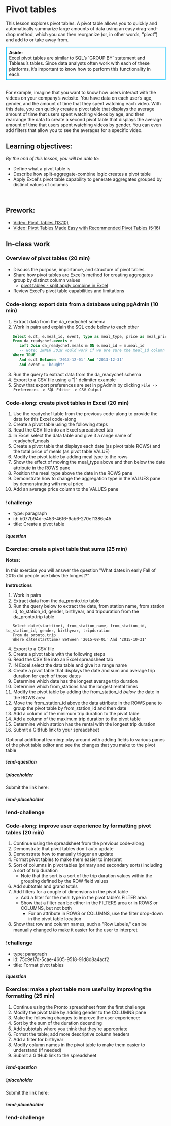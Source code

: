 # Pivot tables

This lesson explores pivot tables. A pivot table allows you to quickly and automatically summarize large amounts of data using an easy drag-and-drop method, which you can then reorganize (or, in other words, “pivot”) and add to or take away from.

<div class='bg-info' style='padding:8px;border-style:solid;border-width:2px;border-color:#00BFFF'>
<strong>Aside:</strong><br>
Excel pivot tables are similar to SQL’s `GROUP BY` statement and Tableau’s tables. Since data analysts often work with each of these platforms, it’s important to know how to perform this functionality in each. 

</div>

<br>

For example, imagine that you want to know how users interact with the videos on your company’s website. You have data on each user’s age, gender, and the amount of time that they spent watching each video. With this data, you can quickly create a pivot table that displays the average amount of time that users spent watching videos by age, and then rearrange the data to create a second pivot table that displays the average amount of time that users spent watching videos by gender. You can even add filters that allow you to see the averages for a specific video.

## Learning objectives:
*By the end of this lesson, you will be able to:*
* Define what a pivot table is
* Describe how split-aggregate-combine logic creates a pivot table
* Apply Excel's pivot table capability to generate aggregates grouped by distinct values of columns
<br>

## Prework:
* [Video: Pivot Tables (13:10)](https://www.youtube.com/watch?v=BkmxrvIfDGA&list=PL_iwD7O7FG7jzLQIYm6-9Gx3hvXVUG7C5&index=11)
* [Video: Pivot Tables Made Easy with Recommended Pivot Tables (5:16)](https://www.youtube.com/watch?v=ebdgGbsTWs8&list=PL_iwD7O7FG7jzLQIYm6-9Gx3hvXVUG7C5&index=12)

## In-class work

### Overview of pivot tables (20 min)
* Discuss the purpose, importance, and structure of pivot tables
* Share how pivot tables are Excel's method for creating aggregates group by distinct column values
  * [pivot tables - split apply combine in Excel](https://www.safaribooksonline.com/library/view/learning-pandas/9781783985128/graphics/5128OS_09_01.jpg)
* Review Excel's pivot table capabilities and limitations

### Code-along: export data from a database using pgAdmin (10 min)

1. Extract data from the da_readychef schema
2. Work in pairs and explain the SQL code below to each other

```SQL
   Select e.dt, e.meal_id, event, type as meal_type, price as meal_price
   From da_readychef.events e
      Left Join da_readychef.meals m ON e.meal_id = m.meal_id
      -- Note: INNER JOIN would work if we are sure the meal_id column in da_readychef.meal contains primary keys
   Where TRUE
      And e.dt Between '2013-12-01' And '2013-12-31'
      And event = 'bought'
```

3. Run the query to extract data from the da_readychef schema
4. Export to a CSV file using a "|" delimiter example
5. Show that export preferences are set in pgAdmin by clicking ```File -> Preferences -> SQL Editor -> CSV Output```


### Code-along: create pivot tables in Excel (20 min)

1. Use the readychef table from the previous code-along to provide the data for this Excel code-along
2. Create a pivot table using the following steps 
3. Read the CSV file into an Excel spreadsheet tab
4. In Excel select the data table and give it a range name of readychef_meals
5. Create a pivot table that displays each date (as pivot table ROWS) and the total price of meals (as pivot table VALUE)
6. Modify the pivot table by adding meal type to the rows
7. Show the effect of moving the meal_type above and then below the date attribute in the ROWS pane
8. Position the meal_type above the date in the ROWS pane
9. Demonstrate how to change the aggregation type in the VALUES pane by demonstrating with meal price
10. Add an average price column to the VALUES pane

### !challenge

* type: paragraph
* id: b077b94d-e453-46f6-9ab6-270ef1386c45
* title: Create a pivot table

##### !question

### Exercise: create a pivot table that sums (25 min)

**Notes:**

In this exercise you will answer the question "What dates in early Fall of 2015 did people use bikes the longest?"

**Instructions**

1. Work in pairs
2. Extract data from the da_pronto.trip table
3. Run the query below to extract the date, from station name, from station id, to_station_id, gender, birthyear, and tripduration from the da_pronto.trip table

```
   Select date(starttime), from_station_name, from_station_id, to_station_id, gender, birthyear, tripduration
   From da_pronto.trip
   Where date(starttime) Between '2015-08-01' And '2015-10-31'
```  

4. Export to a CSV file
5. Create a pivot table with the following steps
6. Read the CSV file into an Excel spreadsheet tab
7. IN Excel select the data table and give it a range name
8. Create a pivot table that displays the date and sum and average trip duration for each of those dates
9. Determine which date has the longest average trip duration
10. Determine which from_stations had the longest rental times 
11. Modify the pivot table by adding the from_station_id *below* the date in the ROWS area
12. Move the from_station_id above the data attribute in the ROWS pane to group the pivot table by from_station_id and then date
13. Add a column of the minimum trip duration to the pivot table
14. Add a column of the maximum trip duration to the pivot table
15. Determine which station has the rental with the longest trip duration
16. Submit a GitHub link to your spreadsheet

Optional additional learning: play around with adding fields to various panes of the pivot table editor and see the changes that you make to the pivot table 
<br>

##### !end-question

##### !placeholder

Submit the link here:

##### !end-placeholder

### !end-challenge


### Code-along: improve user experience by formatting pivot tables (20 min)

1. Continue using the spreadsheet from the previous code-along
2. Demonstrate that pivot tables don't auto update
3. Demonstrate how to manually trigger an update
4. Format pivot tables to make them easier to interpret
5. Sort of columns in pivot tables (primary and secondary sorts) including a sort of trip duration
   * Note that the sort is a sort of the trip duration values within the grouping defined by the ROW field values
6. Add subtotals and grand totals
7. Add filters for a couple of dimensions in the pivot table
   * Add a filter for the meal type in the pivot table's FILTER area
   * Show that a filter can be either in the FILTERS area or in ROWS or COLUMNS, but not both
     * For an attribute in ROWS or COLUMNS, use the filter drop-down in the pivot table location
8. Show that row and column names, such a "Row Labels," can be manually changed to make it easier for the user to interpret 

### !challenge

* type: paragraph
* id: 75c9e17d-5cae-4605-9518-91d8d8a4acf2
* title: Format pivot tables

##### !question

### Exercise: make a pivot table more useful by improving the formatting (25 min)

1. Continue using the Pronto spreadsheet from the first challenge
2. Modify the pivot table by adding gender to the COLUMNS pane
3. Make the following changes to improve the user experience:
4. Sort by the sum of the duration decending
5. Add subtotals where you think that they're appropriate
6. Format the table; add more descriptive column headers
7. Add a filter for birthyear
8. Modify column names in the pivot table to make them easier to understand (if needed)
9. Submit a GitHub link to the spreadsheet

##### !end-question

##### !placeholder

Submit the link here:

##### !end-placeholder

### !end-challenge
